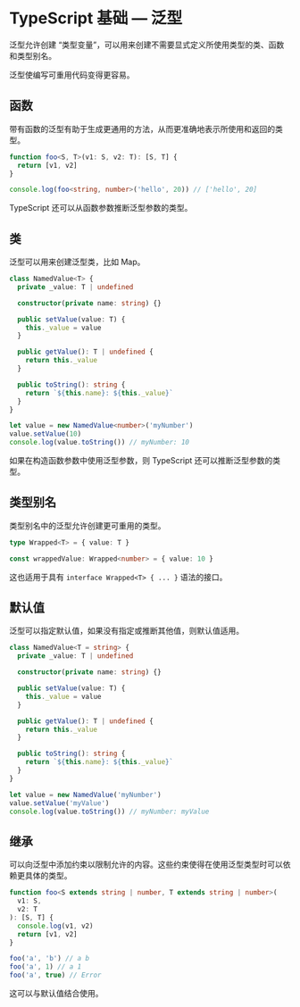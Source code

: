 # TypeScript 基础 — 泛型

泛型允许创建 “类型变量”，可以用来创建不需要显式定义所使用类型的类、函数和类型别名。

泛型使编写可重用代码变得更容易。

## 函数

带有函数的泛型有助于生成更通用的方法，从而更准确地表示所使用和返回的类型。

```ts
function foo<S, T>(v1: S, v2: T): [S, T] {
  return [v1, v2]
}

console.log(foo<string, number>('hello', 20)) // ['hello', 20]
```

TypeScript 还可以从函数参数推断泛型参数的类型。

## 类

泛型可以用来创建泛型类，比如 Map。

```ts
class NamedValue<T> {
  private _value: T | undefined

  constructor(private name: string) {}

  public setValue(value: T) {
    this._value = value
  }

  public getValue(): T | undefined {
    return this._value
  }

  public toString(): string {
    return `${this.name}: ${this._value}`
  }
}

let value = new NamedValue<number>('myNumber')
value.setValue(10)
console.log(value.toString()) // myNumber: 10
```

如果在构造函数参数中使用泛型参数，则 TypeScript 还可以推断泛型参数的类型。

## 类型别名

类型别名中的泛型允许创建更可重用的类型。

```ts
type Wrapped<T> = { value: T }

const wrappedValue: Wrapped<number> = { value: 10 }
```

这也适用于具有 `interface Wrapped<T> { ... }` 语法的接口。

## 默认值

泛型可以指定默认值，如果没有指定或推断其他值，则默认值适用。

```ts
class NamedValue<T = string> {
  private _value: T | undefined

  constructor(private name: string) {}

  public setValue(value: T) {
    this._value = value
  }

  public getValue(): T | undefined {
    return this._value
  }

  public toString(): string {
    return `${this.name}: ${this._value}`
  }
}

let value = new NamedValue('myNumber')
value.setValue('myValue')
console.log(value.toString()) // myNumber: myValue
```

## 继承

可以向泛型中添加约束以限制允许的内容。这些约束使得在使用泛型类型时可以依赖更具体的类型。

```ts
function foo<S extends string | number, T extends string | number>(
  v1: S,
  v2: T
): [S, T] {
  console.log(v1, v2)
  return [v1, v2]
}

foo('a', 'b') // a b
foo('a', 1) // a 1
foo('a', true) // Error
```

这可以与默认值结合使用。
